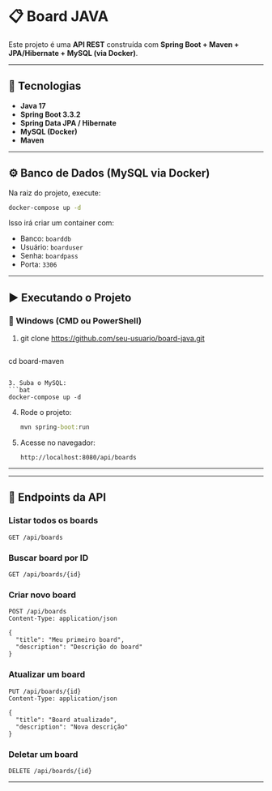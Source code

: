 
# 📋 Board JAVA

Este projeto é uma **API REST** construída com **Spring Boot + Maven + JPA/Hibernate + MySQL (via Docker)**.  
  

---

## 🚀 Tecnologias

- **Java 17**  
- **Spring Boot 3.3.2**  
- **Spring Data JPA / Hibernate**  
- **MySQL (Docker)**  
- **Maven**

---

## ⚙️ Banco de Dados (MySQL via Docker)

Na raiz do projeto, execute:

```bash
docker-compose up -d
```

Isso irá criar um container com:  
- Banco: `boarddb`  
- Usuário: `boarduser`  
- Senha: `boardpass`  
- Porta: `3306`

---

## ▶️ Executando o Projeto

### 🔹 Windows (CMD ou PowerShell)

1. git clone https://github.com/seu-usuario/board-java.git
   ```
cd board-maven
   ```

3. Suba o MySQL:  
   ```bat
   docker-compose up -d
   ```

4. Rode o projeto:  
   ```bat
   mvn spring-boot:run
   ```

5. Acesse no navegador:  
   ```
   http://localhost:8080/api/boards
   ```

---


---

## 📌 Endpoints da API

### Listar todos os boards
```
GET /api/boards
```

### Buscar board por ID
```
GET /api/boards/{id}
```

### Criar novo board
```
POST /api/boards
Content-Type: application/json

{
  "title": "Meu primeiro board",
  "description": "Descrição do board"
}
```

### Atualizar um board
```
PUT /api/boards/{id}
Content-Type: application/json

{
  "title": "Board atualizado",
  "description": "Nova descrição"
}
```

### Deletar um board
```
DELETE /api/boards/{id}
```

---





